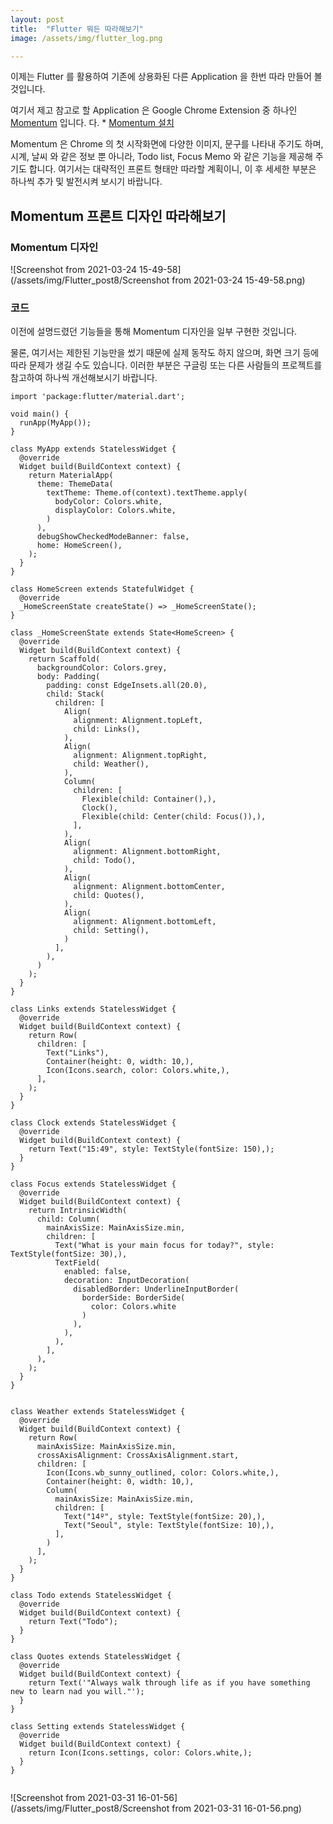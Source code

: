 ```yaml
---
layout: post
title:  "Flutter 뭐든 따라해보기"
image: /assets/img/flutter_log.png

---
```


이제는 Flutter 를 활용하여 기존에 상용화된 다른 Application 을 한번 따라 만들어 볼 것입니다.

여기서 제고 참고로 할 Application 은 Google Chrome Extension 중 하나인 [Momentum](https://momentumdash.com/) 입니다. 다. * [Momentum 설치](https://chrome.google.com/webstore/detail/momentum/laookkfknpbbblfpciffpaejjkokdgca?hl=ko)

Momentum 은 Chrome 의 첫 시작화면에 다양한 이미지, 문구를 나타내 주기도 하며, 시계, 날씨 와 같은 정보 뿐 아니라, Todo list, Focus Memo 와 같은 기능을 제공해 주기도 합니다. 여기서는 대략적인 프론트 형태만 따라할 계획이니, 이 후 세세한 부분은 하나씩 추가 및 발전시켜 보시기 바랍니다.



## Momentum 프론트 디자인 따라해보기

### Momentum 디자인

![Screenshot from 2021-03-24 15-49-58](/assets/img/Flutter_post8/Screenshot from 2021-03-24 15-49-58.png)

### 코드

이전에 설명드렸던 기능들을 통해 Momentum 디자인을 일부 구현한 것입니다.

물론, 여기서는 제한된 기능만을 썼기 때문에 실제 동작도 하지 않으며, 화면 크기 등에 따라 문제가 생길 수도 있습니다. 이러한 부분은 구글링 또는 다른 사람들의 프로젝트를 참고하여 하나씩 개선해보시기 바랍니다.

```
import 'package:flutter/material.dart';

void main() {
  runApp(MyApp());
}

class MyApp extends StatelessWidget {
  @override
  Widget build(BuildContext context) {
    return MaterialApp(
      theme: ThemeData(
        textTheme: Theme.of(context).textTheme.apply(
          bodyColor: Colors.white,
          displayColor: Colors.white,
        )
      ),
      debugShowCheckedModeBanner: false,
      home: HomeScreen(),
    );
  }
}

class HomeScreen extends StatefulWidget {
  @override
  _HomeScreenState createState() => _HomeScreenState();
}

class _HomeScreenState extends State<HomeScreen> {
  @override
  Widget build(BuildContext context) {
    return Scaffold(
      backgroundColor: Colors.grey,
      body: Padding(
        padding: const EdgeInsets.all(20.0),
        child: Stack(
          children: [
            Align(
              alignment: Alignment.topLeft,
              child: Links(),
            ),
            Align(
              alignment: Alignment.topRight,
              child: Weather(),
            ),
            Column(
              children: [
                Flexible(child: Container(),),
                Clock(),
                Flexible(child: Center(child: Focus()),),
              ],
            ),
            Align(
              alignment: Alignment.bottomRight,
              child: Todo(),
            ),
            Align(
              alignment: Alignment.bottomCenter,
              child: Quotes(),
            ),
            Align(
              alignment: Alignment.bottomLeft,
              child: Setting(),
            )
          ],
        ),
      )
    );
  }
}

class Links extends StatelessWidget {
  @override
  Widget build(BuildContext context) {
    return Row(
      children: [
        Text("Links"),
        Container(height: 0, width: 10,),
        Icon(Icons.search, color: Colors.white,),
      ],
    );
  }
}

class Clock extends StatelessWidget {
  @override
  Widget build(BuildContext context) {
    return Text("15:49", style: TextStyle(fontSize: 150),);
  }
}

class Focus extends StatelessWidget {
  @override
  Widget build(BuildContext context) {
    return IntrinsicWidth(
      child: Column(
        mainAxisSize: MainAxisSize.min,
        children: [
          Text("What is your main focus for today?", style: TextStyle(fontSize: 30),),
          TextField(
            enabled: false,
            decoration: InputDecoration(
              disabledBorder: UnderlineInputBorder(
                borderSide: BorderSide(
                  color: Colors.white
                )
              ),
            ),
          ),
        ],
      ),
    );
  }
}


class Weather extends StatelessWidget {
  @override
  Widget build(BuildContext context) {
    return Row(
      mainAxisSize: MainAxisSize.min,
      crossAxisAlignment: CrossAxisAlignment.start,
      children: [
        Icon(Icons.wb_sunny_outlined, color: Colors.white,),
        Container(height: 0, width: 10,),
        Column(
          mainAxisSize: MainAxisSize.min,
          children: [
            Text("14º", style: TextStyle(fontSize: 20),),
            Text("Seoul", style: TextStyle(fontSize: 10),),
          ],
        )
      ],
    );
  }
}

class Todo extends StatelessWidget {
  @override
  Widget build(BuildContext context) {
    return Text("Todo");
  }
}

class Quotes extends StatelessWidget {
  @override
  Widget build(BuildContext context) {
    return Text('"Always walk through life as if you have something new to learn nad you will."');
  }
}

class Setting extends StatelessWidget {
  @override
  Widget build(BuildContext context) {
    return Icon(Icons.settings, color: Colors.white,);
  }
}


```

![Screenshot from 2021-03-31 16-01-56](/assets/img/Flutter_post8/Screenshot from 2021-03-31 16-01-56.png)